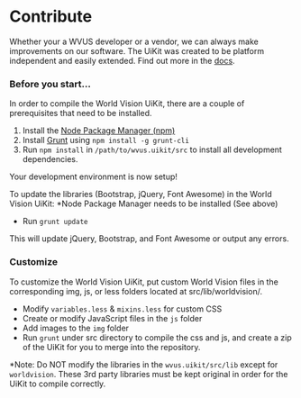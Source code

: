 # Contribute
Whether your a WVUS developer or a vendor, we can always make improvements on our software. The UiKit was created to be platform independent and easily extended.  Find out more in the [docs](http://wvus-ibu.github.io/wvus.uikit).

### Before you start...
In order to compile the World Vision UiKit, there are a couple of prerequisites that need to be installed.

1. Install the [Node Package Manager (npm)](http://nodejs.org/download/)
2. Install [Grunt](http://gruntjs.com/getting-started) using `npm install -g grunt-cli`
3. Run `npm install` in `/path/to/wvus.uikit/src` to install all development dependencies.

Your development environment is now setup!

To update the libraries (Bootstrap, jQuery, Font Awesome) in the World Vision UiKit:
*Node Package Manager needs to be installed (See above)

* Run `grunt update`

This will update jQuery, Bootstrap, and Font Awesome or output any errors.

### Customize
To customize the World Vision UiKit, put custom World Vision files in the corresponding img, js, or less folders located at src/lib/worldvision/.

* Modify `variables.less` & `mixins.less` for custom CSS
* Create or modify JavaScript files in the `js` folder
* Add images to the `img` folder
* Run `grunt` under src directory to compile the css and js, and create a zip of the UiKit for you to merge into the repository.

*Note: Do NOT modify the libraries in the `wvus.uikit/src/lib` except for `worldvision`.  These 3rd party libraries must be kept original in order for the UiKit to compile correctly.